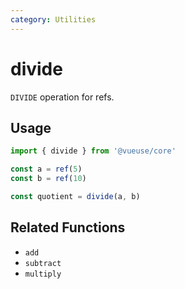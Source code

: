 ```yaml
---
category: Utilities
---
```


# divide

`DIVIDE` operation for refs.

## Usage

```ts
import { divide } from '@vueuse/core'

const a = ref(5)
const b = ref(10)

const quotient = divide(a, b)
```

## Related Functions

- `add`
- `subtract`
- `multiply`
